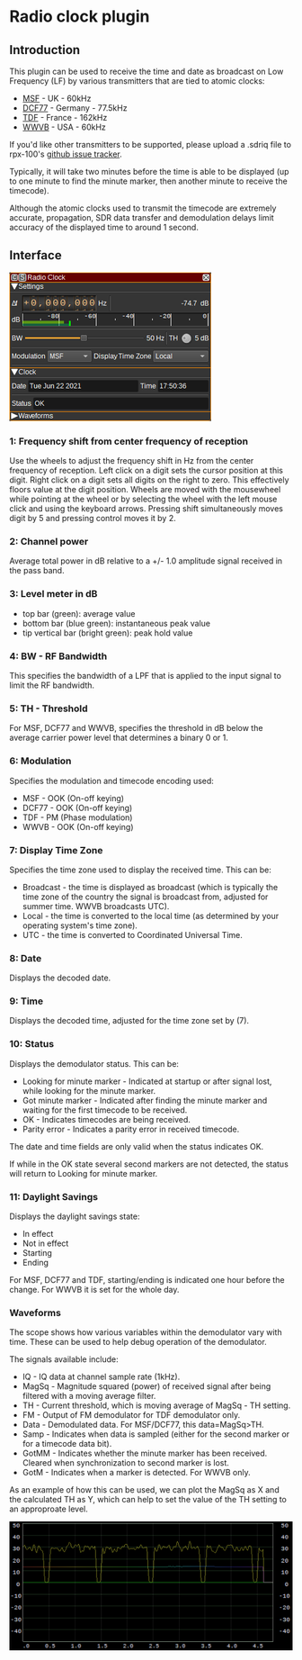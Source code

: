 <h1>Radio clock plugin</h1>

<h2>Introduction</h2>

This plugin can be used to receive the time and date as broadcast on Low Frequency (LF) by various transmitters that are tied to atomic clocks:

* [MSF](https://en.wikipedia.org/wiki/Time_from_NPL_(MSF)) - UK - 60kHz
* [DCF77](https://en.wikipedia.org/wiki/DCF77) - Germany - 77.5kHz
* [TDF](https://en.wikipedia.org/wiki/TDF_time_signal) - France - 162kHz
* [WWVB](https://en.wikipedia.org/wiki/WWVB) - USA - 60kHz

If you'd like other transmitters to be supported, please upload a .sdriq file to rpx-100's [github issue tracker](https://github.com/f4exb/rpx-100/issues).

Typically, it will take two minutes before the time is able to be displayed (up to one minute to find the minute marker, then another minute to receive the timecode).

Although the atomic clocks used to transmit the timecode are extremely accurate, propagation, SDR data transfer and demodulation delays limit accuracy of the displayed time to around 1 second.

<h2>Interface</h2>

![Radio clock plugin GUI](../../../doc/img/RadioClock_plugin.png)

<h3>1: Frequency shift from center frequency of reception</h3>

Use the wheels to adjust the frequency shift in Hz from the center frequency of reception. Left click on a digit sets the cursor position at this digit. Right click on a digit sets all digits on the right to zero. This effectively floors value at the digit position. Wheels are moved with the mousewheel while pointing at the wheel or by selecting the wheel with the left mouse click and using the keyboard arrows. Pressing shift simultaneously moves digit by 5 and pressing control moves it by 2.

<h3>2: Channel power</h3>

Average total power in dB relative to a +/- 1.0 amplitude signal received in the pass band.

<h3>3: Level meter in dB</h3>

  - top bar (green): average value
  - bottom bar (blue green): instantaneous peak value
  - tip vertical bar (bright green): peak hold value

<h3>4: BW - RF Bandwidth</h3>

This specifies the bandwidth of a LPF that is applied to the input signal to limit the RF bandwidth.

<h3>5: TH - Threshold</h3>

For MSF, DCF77 and WWVB, specifies the threshold in dB below the average carrier power level that determines a binary 0 or 1.

<h3>6: Modulation</h3>

Specifies the modulation and timecode encoding used:

* MSF - OOK (On-off keying)
* DCF77 - OOK (On-off keying)
* TDF - PM (Phase modulation)
* WWVB - OOK (On-off keying)

<h3>7: Display Time Zone</h3>

Specifies the time zone used to display the received time. This can be:

* Broadcast - the time is displayed as broadcast (which is typically the time zone of the country the signal is broadcast from, adjusted for summer time. WWVB broadcasts UTC).
* Local - the time is converted to the local time (as determined by your operating system's time zone).
* UTC - the time is converted to Coordinated Universal Time.

<h3>8: Date</h3>

Displays the decoded date.

<h3>9: Time</h3>

Displays the decoded time, adjusted for the time zone set by (7).

<h3>10: Status</h3>

Displays the demodulator status. This can be:

* Looking for minute marker - Indicated at startup or after signal lost, while looking for the minute marker.
* Got minute marker - Indicated after finding the minute marker and waiting for the first timecode to be received.
* OK - Indicates timecodes are being received.
* Parity error - Indicates a parity error in received timecode.

The date and time fields are only valid when the status indicates OK.

If while in the OK state several second markers are not detected, the status will return to Looking for minute marker.

<h3>11: Daylight Savings</h3>

Displays the daylight savings state:

* In effect
* Not in effect
* Starting
* Ending

For MSF, DCF77 and TDF, starting/ending is indicated one hour before the change. For WWVB it is set for the whole day.

<h3>Waveforms</h3>

The scope shows how various variables within the demodulator vary with time. These can be used to help debug operation of the demodulator.

The signals available include:

- IQ - IQ data at channel sample rate (1kHz).
- MagSq - Magnitude squared (power) of received signal after being filtered with a moving average filter.
- TH - Current threshold, which is moving average of MagSq - TH setting.
- FM - Output of FM demodulator for TDF demodulator only.
- Data - Demodulated data. For MSF/DCF77, this data=MagSq>TH.
- Samp - Indicates when data is sampled (either for the second marker or for a timecode data bit).
- GotMM - Indicates whether the minute marker has been received. Cleared when synchronization to second marker is lost.
- GotM - Indicates when a marker is detected. For WWVB only.

As an example of how this can be used, we can plot the MagSq as X and the calculated TH as Y, which can help to set the value of the
TH setting to an approproate level.

![Radio clock plugin GUI](../../../doc/img/RadioClock_waveforms.png)

